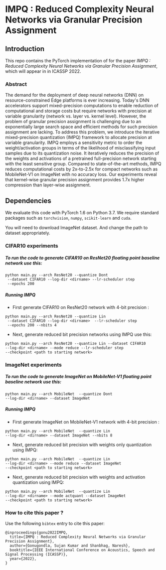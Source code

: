 # IMPQ : Reduced Complexity Neural Networks via Granular Precision Assignment

## Introduction

This repo contains the PyTorch implementation of for the paper *IMPQ : Reduced Complexity Neural Networks via Granular Precision Assignment*, which will appear in in ICASSP 2022.  

### Abstract

The demand for the deployment of deep neural networks (DNN) on resource-constrained Edge platforms is ever increasing. Today's DNN accelerators support mixed-precision computations to enable reduction of computational and storage costs but require networks with precision at variable granularity (network vs. layer vs. kernel level). However, the problem of granular precision assignment is challenging due to an exponentially large search space and efficient methods for such precision assignment are lacking. To address this problem, we introduce the iterative mixed-precision quantization (IMPQ) framework to allocate precision at variable granularity. IMPQ employs a sensitivity metric to order the weight/activation groups in terms of the likelihood of misclassifying input samples due to its quantization noise. It iteratively reduces the precision of the weights and activations of a pretrained full-precision network starting with the least sensitive group. Compared to state-of-the-art methods, IMPQ reduces computational costs by 2x-to-2.5x for compact networks such as MobileNet-V1 on ImageNet with no accuracy loss. Our experiments reveal that kernel-wise granular precision assignment provides 1.7x higher compression than layer-wise assignment.


## Dependencies

We evaluate this code with PyTorch 1.6 on Python 3.7. We require standard packages such as `torchvision`, `numpy`, `scikit-learn` and `cuda`.

You will need to download ImageNet dataset. And change the path to dataset appropriately.

### CIFAR10 experiments

##### To run the code to generate CIFAR10 on ResNet20 floating point baseline network use this:

```
python main.py --arch ResNet20 --quantize Dont
 --dataset CIFAR10 --log-dir <dirname> --lr-scheduler step
 --epochs 200
```

##### Running IMPQ

* First generate CIFAR10 on ResNet20 network with 4-bit precision :

```
python main.py --arch ResNet20 --quantize Lin
 --dataset CIFAR10 --log-dir <dirname>  --lr-scheduler step
 --epochs 200 --nbits 4 
```

* Next, generate reduced bit precision networks using IMPQ use this:

```
python main.py --arch ResNet20 --quantize Lin --dataset CIFAR10 
--log-dir <dirname> --mode reduce --lr-scheduler step
--checkpoint <path to starting network>
```

### ImageNet experiments

##### To run the code to generate ImageNet on MobileNet-V1 floating point baseline network use this:

```
python main.py --arch MobileNet  --quantize Dont 
--log-dir <dirname> --dataset ImageNet
```

##### Running IMPQ

* First generate ImageNet on MobileNet-V1 network with 4-bit precision :

```
python main.py --arch MobileNet  --quantize Lin 
--log-dir <dirname> --dataset ImageNet --nbits 8 
```

* Next, generate reduced bit precision with weights only quantization using IMPQ:

```
python main.py --arch MobileNet  --quantize Lin 
--log-dir <dirname> --mode reduce --dataset ImageNet
--checkpoint <path to starting network>
```


* Next, generate reduced bit precision with weights and activation quantization using IMPQ:

```
python main.py --arch MobileNet  --quantize Lin 
--log-dir <dirname> --mode actquant --dataset ImageNet
--checkpoint <path to starting network>
```

### How to cite this paper ?

Use the following `bibtex` entry to cite this paper:

```
@inproceedings{gonu2022IMPQ,
  title={IMPQ : Reduced Complexity Neural Networks via Granular Precision Assignment},
  author={Gonugondla, Sujan Kumar and Shanbhag, Naresh},
  booktitle={IEEE International Conference on Acoustics, Speech and Signal Processing (ICASSP)},
  year={2022},
}
```
